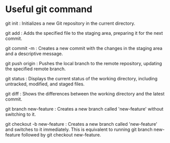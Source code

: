 
# Useful git command


git init : Initializes a new Git repository in the current directory.

git add <file name> : Adds the specified file to the staging area, preparing it for the next commit.

git commit -m <message> : Creates a new commit with the changes in the staging area and a descriptive message.

git push origin <remote branch name> : Pushes the local branch to the remote repository, updating the specified remote branch.

git status : Displays the current status of the working directory, including untracked, modified, and staged files.

git diff : Shows the differences between the working directory and the latest commit.

git branch new-feature : Creates a new branch called 'new-feature' without switching to it.

git checkout -b new-feature : Creates a new branch called 'new-feature' and switches to it immediately. This is equivalent to running git branch new-feature followed by git checkout new-feature.
